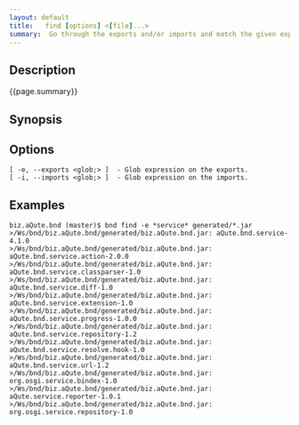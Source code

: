 ```yaml
---
layout: default
title:   find [options] <[file]...> 
summary:  Go through the exports and/or imports and match the given exports/imports globs. If they match, print the file, package and version.
---
```


## Description

{{page.summary}}

## Synopsis

## Options

    [ -e, --exports <glob;> ]  - Glob expression on the exports.
    [ -i, --imports <glob;> ]  - Glob expression on the imports.

## Examples

    biz.aQute.bnd (master)$ bnd find -e *service* generated/*.jar
    >/Ws/bnd/biz.aQute.bnd/generated/biz.aQute.bnd.jar: aQute.bnd.service-4.1.0
    >/Ws/bnd/biz.aQute.bnd/generated/biz.aQute.bnd.jar: aQute.bnd.service.action-2.0.0
    >/Ws/bnd/biz.aQute.bnd/generated/biz.aQute.bnd.jar: aQute.bnd.service.classparser-1.0
    >/Ws/bnd/biz.aQute.bnd/generated/biz.aQute.bnd.jar: aQute.bnd.service.diff-1.0
    >/Ws/bnd/biz.aQute.bnd/generated/biz.aQute.bnd.jar: aQute.bnd.service.extension-1.0
    >/Ws/bnd/biz.aQute.bnd/generated/biz.aQute.bnd.jar: aQute.bnd.service.progress-1.0.0
    >/Ws/bnd/biz.aQute.bnd/generated/biz.aQute.bnd.jar: aQute.bnd.service.repository-1.2
    >/Ws/bnd/biz.aQute.bnd/generated/biz.aQute.bnd.jar: aQute.bnd.service.resolve.hook-1.0
    >/Ws/bnd/biz.aQute.bnd/generated/biz.aQute.bnd.jar: aQute.bnd.service.url-1.2
    >/Ws/bnd/biz.aQute.bnd/generated/biz.aQute.bnd.jar: org.osgi.service.bindex-1.0
    >/Ws/bnd/biz.aQute.bnd/generated/biz.aQute.bnd.jar: aQute.service.reporter-1.0.1
    >/Ws/bnd/biz.aQute.bnd/generated/biz.aQute.bnd.jar: org.osgi.service.repository-1.0
